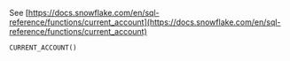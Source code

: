 See [https://docs.snowflake.com/en/sql-reference/functions/current_account](https://docs.snowflake.com/en/sql-reference/functions/current_account)
```
CURRENT_ACCOUNT()
```
